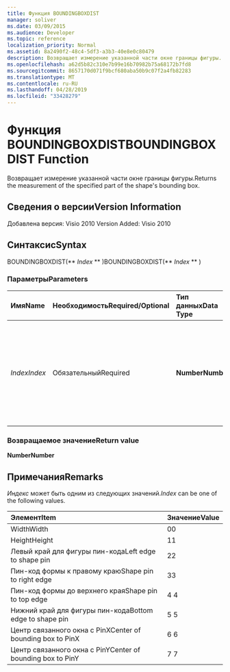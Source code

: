 ```yaml
---
title: Функция BOUNDINGBOXDIST
manager: soliver
ms.date: 03/09/2015
ms.audience: Developer
ms.topic: reference
localization_priority: Normal
ms.assetid: 8a2490f2-48c4-5df3-a3b3-40e8e0c80479
description: Возвращает измерение указанной части окне границы фигуры.
ms.openlocfilehash: a62d5b82c310e7b99e16b70982b75a68172b7fd8
ms.sourcegitcommit: 8657170d071f9bcf680aba50b9c07f2a4fb82283
ms.translationtype: MT
ms.contentlocale: ru-RU
ms.lasthandoff: 04/28/2019
ms.locfileid: "33428279"
---
```

# <a name="boundingboxdist-function"></a><span data-ttu-id="bf5f7-103">Функция BOUNDINGBOXDIST</span><span class="sxs-lookup"><span data-stu-id="bf5f7-103">BOUNDINGBOXDIST Function</span></span>

<span data-ttu-id="bf5f7-104">Возвращает измерение указанной части окне границы фигуры.</span><span class="sxs-lookup"><span data-stu-id="bf5f7-104">Returns the measurement of the specified part of the shape's bounding box.</span></span> 
  
## <a name="version-information"></a><span data-ttu-id="bf5f7-105">Сведения о версии</span><span class="sxs-lookup"><span data-stu-id="bf5f7-105">Version Information</span></span>

<span data-ttu-id="bf5f7-106">Добавлена версия: Visio 2010
</span><span class="sxs-lookup"><span data-stu-id="bf5f7-106">Version Added: Visio 2010</span></span> 
  
## <a name="syntax"></a><span data-ttu-id="bf5f7-107">Синтаксис</span><span class="sxs-lookup"><span data-stu-id="bf5f7-107">Syntax</span></span>

<span data-ttu-id="bf5f7-108">BOUNDINGBOXDIST(\*\* *Index* \*\* )</span><span class="sxs-lookup"><span data-stu-id="bf5f7-108">BOUNDINGBOXDIST(\*\* *Index* \*\* )</span></span> 
  
### <a name="parameters"></a><span data-ttu-id="bf5f7-109">Параметры</span><span class="sxs-lookup"><span data-stu-id="bf5f7-109">Parameters</span></span>

|<span data-ttu-id="bf5f7-110">**Имя**</span><span class="sxs-lookup"><span data-stu-id="bf5f7-110">**Name**</span></span>|<span data-ttu-id="bf5f7-111">**Необходимость**</span><span class="sxs-lookup"><span data-stu-id="bf5f7-111">**Required/Optional**</span></span>|<span data-ttu-id="bf5f7-112">**Тип данных**</span><span class="sxs-lookup"><span data-stu-id="bf5f7-112">**Data Type**</span></span>|<span data-ttu-id="bf5f7-113">**Описание**</span><span class="sxs-lookup"><span data-stu-id="bf5f7-113">**Description**</span></span>|
|:-----|:-----|:-----|:-----|
| <span data-ttu-id="bf5f7-114">_Index_</span><span class="sxs-lookup"><span data-stu-id="bf5f7-114">_Index_</span></span> <br/> |<span data-ttu-id="bf5f7-115">Обязательный</span><span class="sxs-lookup"><span data-stu-id="bf5f7-115">Required</span></span>  <br/> |<span data-ttu-id="bf5f7-116">**Number**</span><span class="sxs-lookup"><span data-stu-id="bf5f7-116">**Number**</span></span> <br/> |<span data-ttu-id="bf5f7-117">Часть связанного окна фигуры для измерения и возврата.</span><span class="sxs-lookup"><span data-stu-id="bf5f7-117">The part of the shape's bounding box to measure and return.</span></span> <span data-ttu-id="bf5f7-118">См. примечание для возможных значений.</span><span class="sxs-lookup"><span data-stu-id="bf5f7-118">See Remarks for possible values.</span></span>  <br/> |
   
### <a name="return-value"></a><span data-ttu-id="bf5f7-119">Возвращаемое значение</span><span class="sxs-lookup"><span data-stu-id="bf5f7-119">Return value</span></span>

 <span data-ttu-id="bf5f7-120">**Number**</span><span class="sxs-lookup"><span data-stu-id="bf5f7-120">**Number**</span></span>
  
## <a name="remarks"></a><span data-ttu-id="bf5f7-121">Примечания</span><span class="sxs-lookup"><span data-stu-id="bf5f7-121">Remarks</span></span>

 <span data-ttu-id="bf5f7-122">*Индекс*  может быть одним из следующих значений.</span><span class="sxs-lookup"><span data-stu-id="bf5f7-122">*Index*  can be one of the following values.</span></span> 
  
|<span data-ttu-id="bf5f7-123">**Элемент**</span><span class="sxs-lookup"><span data-stu-id="bf5f7-123">**Item**</span></span>|<span data-ttu-id="bf5f7-124">**Значение**</span><span class="sxs-lookup"><span data-stu-id="bf5f7-124">**Value**</span></span>|
|:-----|:-----|
|<span data-ttu-id="bf5f7-125">Width</span><span class="sxs-lookup"><span data-stu-id="bf5f7-125">Width</span></span>  <br/> |<span data-ttu-id="bf5f7-126">0</span><span class="sxs-lookup"><span data-stu-id="bf5f7-126">0</span></span>  <br/> |
|<span data-ttu-id="bf5f7-127">Height</span><span class="sxs-lookup"><span data-stu-id="bf5f7-127">Height</span></span>  <br/> |<span data-ttu-id="bf5f7-128">1</span><span class="sxs-lookup"><span data-stu-id="bf5f7-128">1</span></span>  <br/> |
|<span data-ttu-id="bf5f7-129">Левый край для фигуры пин-кода</span><span class="sxs-lookup"><span data-stu-id="bf5f7-129">Left edge to shape pin</span></span>  <br/> |<span data-ttu-id="bf5f7-130">2</span><span class="sxs-lookup"><span data-stu-id="bf5f7-130">2</span></span>  <br/> |
|<span data-ttu-id="bf5f7-131">Пин-код формы к правому краю</span><span class="sxs-lookup"><span data-stu-id="bf5f7-131">Shape pin to right edge</span></span>  <br/> |<span data-ttu-id="bf5f7-132">3</span><span class="sxs-lookup"><span data-stu-id="bf5f7-132">3</span></span>  <br/> |
|<span data-ttu-id="bf5f7-133">Пин-код формы до верхнего края</span><span class="sxs-lookup"><span data-stu-id="bf5f7-133">Shape pin to top edge</span></span>  <br/> |<span data-ttu-id="bf5f7-134">4 </span><span class="sxs-lookup"><span data-stu-id="bf5f7-134">4</span></span>  <br/> |
|<span data-ttu-id="bf5f7-135">Нижний край для фигуры пин-кода</span><span class="sxs-lookup"><span data-stu-id="bf5f7-135">Bottom edge to shape pin</span></span>  <br/> |<span data-ttu-id="bf5f7-136">5 </span><span class="sxs-lookup"><span data-stu-id="bf5f7-136">5</span></span>  <br/> |
|<span data-ttu-id="bf5f7-137">Центр связанного окна с PinX</span><span class="sxs-lookup"><span data-stu-id="bf5f7-137">Center of bounding box to PinX</span></span>  <br/> |<span data-ttu-id="bf5f7-138">6 </span><span class="sxs-lookup"><span data-stu-id="bf5f7-138">6</span></span>  <br/> |
|<span data-ttu-id="bf5f7-139">Центр связанного окна с PinY</span><span class="sxs-lookup"><span data-stu-id="bf5f7-139">Center of bounding box to PinY</span></span>  <br/> |<span data-ttu-id="bf5f7-140">7 </span><span class="sxs-lookup"><span data-stu-id="bf5f7-140">7</span></span>  <br/> |
   

